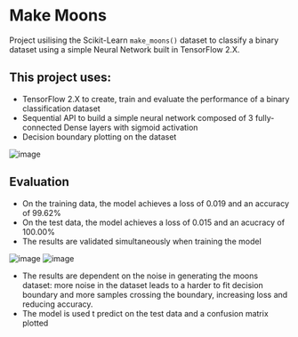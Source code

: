 # Make Moons

Project usilising the Scikit-Learn `make_moons()` dataset to classify a binary dataset using a simple Neural Network built in TensorFlow 2.X.

## This project uses:
* TensorFlow 2.X to create, train and evaluate the performance of a binary classification dataset
* Sequential API to build a simple neural network composed of 3 fully-connected Dense layers with sigmoid activation
* Decision boundary plotting on the dataset

![image](https://github.com/DavAll22/make_moons/assets/124359152/9967767c-9732-49e5-bf4c-983738ff1f51)

## Evaluation
* On the training data, the model achieves a loss of 0.019 and an accuracy of 99.62%
* On the test data, the model achieves a loss of 0.015 and an acucracy of 100.00%
* The results are validated simultaneously when training the model

![image](https://github.com/DavAll22/make_moons/assets/124359152/e2ff675f-2389-451a-82ea-0c0dbc08a18f)
![image](https://github.com/DavAll22/make_moons/assets/124359152/2a215168-fd14-4c3b-8c1d-d05f483511c0)

  * The results are dependent on the noise in generating the moons dataset: more noise in the dataset leads to a harder to fit decision boundary and more samples crossing the boundary, increasing loss and reducing accuracy.
* The model is used t predict on the test data and a confusion matrix plotted
